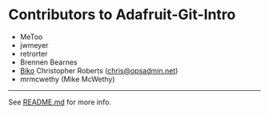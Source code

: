 Contributors to Adafruit-Git-Intro
==================================
* MeToo
* jwmeyer
* retrorter
* Brennen Bearnes
* [Biko](http://biko.io)
Christopher Roberts (chris@opsadmin.net)
* mrmcwethy (Mike McWethy)
----

See [README.md][1] for more info.

[1]: README.md

